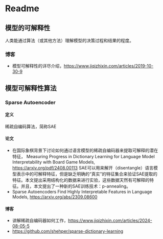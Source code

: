 # Readme
## 模型的可解释性
人类能通过算法（或其他方法）理解模型的决策过程和结果的程度。
### 博客
- 模型可解释性的详尽介绍，https://www.jiqizhixin.com/articles/2019-10-30-9
## 模型可解释性算法
### Sparse Autoencoder
#### 定义
稀疏自编码算法，简称SAE
#### 论文
- 在国际象棋背景下讨论如何通过语言模型的稀疏自编码器来提取可解释的潜在特征，
  Measuring Progress in Dictionary Learning for Language Model Interpretability with Board Game Models, https://arxiv.org/pdf/2408.00113
  SAE可以用来解开（disentangle）语言模型表示中的可解释特征，但是缺乏明确的“真实”的特征集合来验证SAE提取的特征。本文提出采用结构化的数据来进行实验，这些数据天然有可解释的特征。并且，本文提出了一种新的SAE训练技术：p-annealing。
- Sparse Autoencoders Find Highly Interpretable Features in Language Models, https://arxiv.org/abs/2309.08600
#### 博客
- 讲解稀疏自编码器如何工作，https://www.jiqizhixin.com/articles/2024-08-05-5
- https://github.com/shehper/sparse-dictionary-learning
